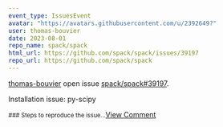 ```yaml
---
event_type: IssuesEvent
avatar: "https://avatars.githubusercontent.com/u/2392649?"
user: thomas-bouvier
date: 2023-08-01
repo_name: spack/spack
html_url: https://github.com/spack/spack/issues/39197
repo_url: https://github.com/spack/spack
---
```


<a href='https://github.com/thomas-bouvier' target='_blank'>thomas-bouvier</a> open issue <a href='https://github.com/spack/spack/issues/39197' target='_blank'>spack/spack#39197</a>.

<p>Installation issue: py-scipy</p><small>### Steps to reproduce the issue...</small><a href='https://github.com/spack/spack/issues/39197' target='_blank'>View Comment</a>